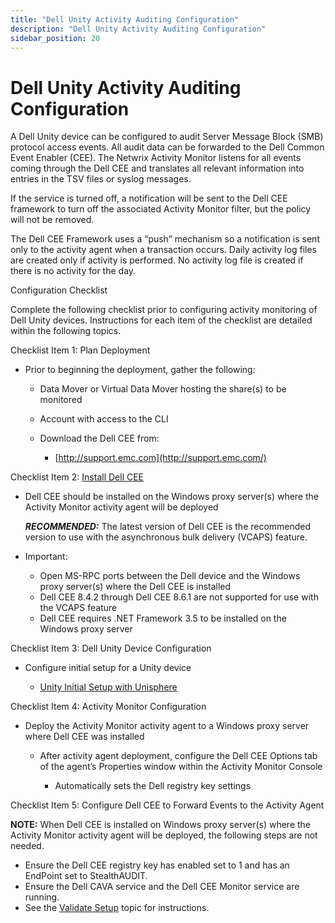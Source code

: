 ```yaml
---
title: "Dell Unity Activity Auditing Configuration"
description: "Dell Unity Activity Auditing Configuration"
sidebar_position: 20
---
```


# Dell Unity Activity Auditing Configuration

A Dell Unity device can be configured to audit Server Message Block (SMB) protocol access events.
All audit data can be forwarded to the Dell Common Event Enabler (CEE). The Netwrix Activity Monitor
listens for all events coming through the Dell CEE and translates all relevant information into
entries in the TSV files or syslog messages.

If the service is turned off, a notification will be sent to the Dell CEE framework to turn off the
associated Activity Monitor filter, but the policy will not be removed.

The Dell CEE Framework uses a “push” mechanism so a notification is sent only to the activity agent
when a transaction occurs. Daily activity log files are created only if activity is performed. No
activity log file is created if there is no activity for the day.

Configuration Checklist

Complete the following checklist prior to configuring activity monitoring of Dell Unity devices.
Instructions for each item of the checklist are detailed within the following topics.

Checklist Item 1: Plan Deployment

- Prior to beginning the deployment, gather the following:

    - Data Mover or Virtual Data Mover hosting the share(s) to be monitored
    - Account with access to the CLI
    - Download the Dell CEE from:

        - [http://support.emc.com](http://support.emc.com/)

Checklist Item 2: [Install Dell CEE](/docs/accessanalyzer/12.0/requirements/filesystem/filesystems/dellunity/activity/installcee.md)

- Dell CEE should be installed on the Windows proxy server(s) where the Activity Monitor activity
  agent will be deployed

    **_RECOMMENDED:_** The latest version of Dell CEE is the recommended version to use with the
    asynchronous bulk delivery (VCAPS) feature.

- Important:

    - Open MS-RPC ports between the Dell device and the Windows proxy server(s) where the Dell CEE
      is installed
    - Dell CEE 8.4.2 through Dell CEE 8.6.1 are not supported for use with the VCAPS feature
    - Dell CEE requires .NET Framework 3.5 to be installed on the Windows proxy server

Checklist Item 3: Dell Unity Device Configuration

- Configure initial setup for a Unity device

    - [Unity Initial Setup with Unisphere](/docs/accessanalyzer/12.0/requirements/filesystem/filesystems/dellunity/activity/setupunisphere.md)

Checklist Item 4: Activity Monitor Configuration

- Deploy the Activity Monitor activity agent to a Windows proxy server where Dell CEE was installed

    - After activity agent deployment, configure the Dell CEE Options tab of the agent’s Properties
      window within the Activity Monitor Console

        - Automatically sets the Dell registry key settings

Checklist Item 5: Configure Dell CEE to Forward Events to the Activity Agent

**NOTE:** When Dell CEE is installed on Windows proxy server(s) where the Activity Monitor activity
agent will be deployed, the following steps are not needed.

- Ensure the Dell CEE registry key has enabled set to 1 and has an EndPoint set to StealthAUDIT.
- Ensure the Dell CAVA service and the Dell CEE Monitor service are running.
- See the [Validate Setup](/docs/accessanalyzer/12.0/requirements/filesystem/filesystems/dellunity/activity/validate.md) topic for instructions.
